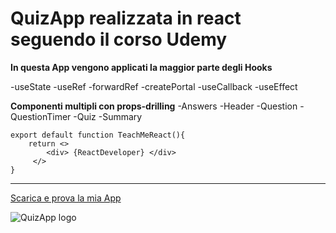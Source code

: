 # QuizApp realizzata in react seguendo il corso Udemy

**In questa App vengono applicati la maggior parte degli Hooks**

-useState
-useRef
-forwardRef
-createPortal
-useCallback
-useEffect

**Componenti multipli con props-drilling**
-Answers
-Header
-Question
-QuestionTimer
-Quiz
-Summary

```
export default function TeachMeReact(){
    return <> 
        <div> {ReactDeveloper} </div>
     </>
}
```
---

[Scarica e prova la mia App](https://github.com/Giacur/ReactQuizAPP)

![QuizApp logo](https://play-lh.googleusercontent.com/-dGSUTdes6YTUtZfrtFfTsRPiIMCB8e2ykbhXDCg36qnvxdG_B6G51tNlvm66nPNrg)


